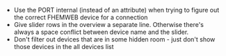 * Use the PORT internal (instead of an attribute) when trying to figure out the correct FHEMWEB device for a connection
* Give slider rows in the overview a separate line. Otherwise there's always a space conflict between device name and the slider.
* Don't filter out devices that are in some hidden room - just don't show those devices in the all devices list 